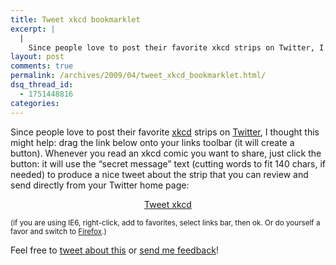 ```yaml
---
title: Tweet xkcd bookmarklet
excerpt: |
  |
    Since people love to post their favorite xkcd strips on Twitter, I thought this might help: drag the link below onto your links toolbar (it will create a button). Whenever you read an xkcd comic you want to share, just...
layout: post
comments: true
permalink: /archives/2009/04/tweet_xkcd_bookmarklet.html/
dsq_thread_id:
  - 1751448816
categories:
---
```

Since people love to post their favorite [xkcd][1] strips on [Twitter][2], I thought this might help: drag the link below onto your links toolbar (it will create a button). Whenever you read an xkcd comic you want to share, just click the button: it will use the &#8220;secret message&#8221; text (cutting words to fit 140 chars, if needed) to produce a nice tweet about the strip that you can review and send directly from your Twitter home page:

<p style="text-align: center;">
  <a href="javascript:(function(){var%20c=document.images;tv='';for(var%20i=0;i<c.length;i++){t=c[i].title;if(t&&(t!='')){tv=t;break}}l=location.href;h='';if(tv!=''){while(tv&&(l.length+tv.length+4>140)){tv=tv.match(/.*\s/);if(tv){tv=tv[0].substring(0,tv[0].length-1)};h='...';}location.href="'http://twitter.com/home?status='+tv+h+'%20'+l;}else{alert('No%20xkcd%20strip%20found')}})();"">Tweet xkcd</a>
</p>

<div style="text-align: left;">
  <small>(if you are using IE6, right-click, add to favorites, select links bar, then ok. Or do yourself a favor and switch to <a href="http://getfirefox.com">Firefox</a>.)</small>
</div>

Feel free to [tweet about this][3] or [send me feedback][4]!

 [1]: http://xkcd.com
 [2]: http://twitter.com
 [3]: http://twitter.com/home?status=Use%20this%20bookmarklet%20to%20tweet%20xkcd%20comics%20easily%20(by%20@chesterbr):%20http://tinyurl.com/tweetxkcd
 [4]: http://twitter.com/chesterbr
